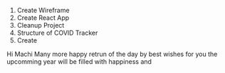1. Create Wireframe
2. Create React App
3. Cleanup Project
4. Structure of COVID Tracker
5. Create 

Hi Machi Many more happy retrun of the day 
by best wishes for you the upcomming year will be filled with happiness and 